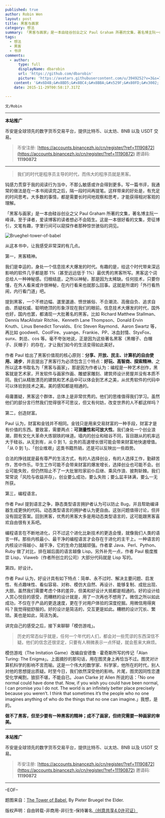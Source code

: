 ```yaml
---
published: true
author: Robin Wen
layout: post
title: 黑客与画家
category: 想法
summary: 「黑客与画家」是一本由硅谷创业之父 Paul Graham 所著的文集，著名博主阮一峰译。至于译者，爱读博客的读者想必不会陌生。这是一本很好看的文集，旁征博引，文笔有趣，字里行间可以窥探作者那种惊世骇俗的洞见。作者 Paul 给出了黑客价值观的核心原则：分享、开放、民主、计算机的自由使用、进步，并且提出了黑客行为必须包含三个特点：好玩、高智商、探索精神。之所以这本书取名为「黑客与画家」，那是因为作者认为：编程是一种艺术创作，黑客就是艺术家，开发软件与画家作画、雕塑家雕刻、建筑师设计房屋并没有本质不同。从这本书中，让我感受非常深的有几点。第一，黑客精神。第二，创造财富。第三，编程语言。第四，好设计。讲完自己的感受之后，接下来聊聊「模仿游戏」。做不了黑客，但至少要有一种黑客的精神；成不了画家，但终究需要一种画家的审美。
tags:
  - 想法
  - 黑客
  - 书评
comments:
  - author:
      type: full
      displayName: dbarobin
      url: 'https://github.com/dbarobin'
      picture: 'https://avatars.githubusercontent.com/u/3949252?v=3&s=73'
    content: '&#x6D4B;&#x8BD5;&#x8BC4;&#x8BBA;&#x529F;&#x80FD;&#x3002;'
    date: 2015-11-29T00:58:17.317Z

---
```


`文/Robin`

***

**本站推广**

币安是全球领先的数字货币交易平台，提供比特币、以太坊、BNB 以及 USDT 交易。

> 币安注册: [https://accounts.binancezh.io/cn/register/?ref=11190872](https://accounts.binancezh.io/cn/register/?ref=11190872)
> 邀请码: **11190872**

***

> 我们的时代是程序员主导的时代，而伟大的程序员就是黑客。

钝感力贯穿于我的阅读行为当中，不那么敏感或许会得到更多。写一篇书评，我通常的做法是在一本书阅读完之后，隔一段时间再提笔。这样带来的好处是，有充足的时间思考。大多数的事情，都是需要长时间地观察和思考，才能获得相对客观的理解。

「黑客与画家」是一本由硅谷创业之父 Paul Graham 所著的文集，著名博主阮一峰译。至于译者，爱读博客的读者想必不会陌生。这是一本很好看的文集，旁征博引，文笔有趣，字里行间可以窥探作者那种惊世骇俗的洞见。

![Brueghel-tower-of-babel](https://cdn.dbarobin.com/5Dv7d6e.jpg)

从这本书中，让我感受非常深的有几点。

第一，黑客精神。

我们是幸运的，身处一个信息技术大爆发的时代。有趣的是，给这个时代带来深远影响的软件几乎都是那 1%（甚至远远低于 1%）最优秀的黑客所写。黑客这个词总给人一种神秘感。归根结底，之所以神秘，那是因为太稀缺。任何技术，只要你懂，在外人看来或许很神秘，在内行看来也就那么回事。这就是所谓的「外行看热闹，内行看门道」吧。

提到黑客，一个不修边幅、邋里邋遢、愤世嫉俗、不合潮流、高傲自负、追求自由、质疑权威、聪明绝顶的形象浮现在我们的眼前。信息技术大爆发的时代，国外也好，国内也罢，都涌现一大批著名的黑客。比如 Richard Matthew Stallman、Dennis MacAlistair Ritchie、Kenneth Lane Thompson、Donald Ervin Knuth、Linus Benedict Torvalds、Eric Steven Raymond、Aaron Swartz 等，再比如 goodwell、CoolFire、yuange、Frankie、PP、冰血封情、StyxFox、sunx、刺总、cos 等。毫不夸张地说，正是因为这些著名黑客（黑帽子、白帽子、灰帽子）的存在，才让我们如今的生活变得如此美好。

作者 Paul 给出了黑客价值观的核心原则：**分享、开放、民主、计算机的自由使用、进步**，并且提出了黑客行为必须包含三个特点：**好玩、高智商、探索精神**。之所以这本书取名为「黑客与画家」，那是因为作者认为：编程是一种艺术创作，黑客就是艺术家，开发软件与画家作画、雕塑家雕刻、建筑师设计房屋并没有本质不同。我们从精致漂亮的建筑和艺术品中可以体会到艺术之美，从优秀软件的代码中可以体验到技术之美。美的感知都是相通的。

毋庸置疑，黑客这个群体，总体上是非常优秀的。他们的思维值得我们学习。虽然他们的部分言行然我们觉得很不可思议，但又有何妨，改变世界的人不都这样吗？

第二，创造财富。

Paul 认为，财富和金钱并不相同。金钱只是用来交易财富的一种手段，财富才是有价值的东西。要致富，需要两点：**可测量性和可放大性**。我们身处一个创业浪潮，颇有文化大革命大炼钢铁的味道。墙内的创业和硅谷不同，盲目跟从的机率远大于硅谷。从无到有，从 0 到 1，业务的高速增长很可能会带来财富地快速增值。「从 0 到 1」、「创业维艰」这类书籍热销，还是可以反映出一些趋势。

合法的挣钱就是最有尊严的生活方式，有的人选择创业，有的人选择工作，勤耕苦作，苦中作乐。毕生工作可能不会带来财富的爆发增长，选择创业也可能不会。创业可能失败，但仍然阻止不了一大批冒险家前仆后继、乘风作浪、披荆斩棘。我们常常说「风险与收益并存」，创业要么成功，要么失败；要么盆丰钵满，要么一无所获。

第三，编程语言。

作者 Paul 提到语言之争，静态类型语言拥护者认为可以防止 Bug，并且帮助编译器生成更快的代码。动态类型语言的拥护者认为更自由。这张问题值得讨论，但并没有固定答案。回到黑客，优秀的黑客大多是用动态类型语言的，这可能跟黑客喜欢自由很有关系吧。

编程语言在不断地进化，只不过这个进化比新技术的更迭会慢，就像我们人类的语言一样。那些内核最小、最干净的编程语言才会存在于进化的主干上。一种语言的内核设计得越小、越干净，它的生命力就越顽强。作者拿 Java、Perl、Python、Ruby 做了对比，排在越后面的语言越像 Lisp。另外补充一点，作者 Paul 极度推崇 Lisp，Viaweb（作者所创立的公司）大部分代码就是 Lisp 写的。

第四，好设计。

作者 Paul 认为，好设计具有如下特点：简单、永不过时、解决主要问题、启发性、有点趣味性、看似容易、对称、模仿大自然、再设计、能够复制、成批出现、大胆。虽然我们需要考虑个体的差异，但美和好设计大抵都是相通的。好的设计给人赏心悦目的感受，而糟糕的设计就是，用了一次再也不想用了。微信之所以如此成功，不仅在于产品的更迭速度，更在于对用户体验的深度挖掘。用微信用得爽吗？我觉得挺舒服的。好的设计是简洁的，交互更是如此。糟糕的设计冗长、繁琐。美也是如此，简洁为美。

讲完自己的感受之后，接下来聊聊「模仿游戏」。

> 历史的常态似乎就是，任何一个年代的人们，都会对一些荒谬的东西深信不疑。他们的信念还很坚定，只要有人稍微表示一点怀疑，就会惹来大麻烦。

模仿游戏（The Imitation Game）改编自安德鲁 · 霍奇斯所写的传记「Alan Turing: The Enigma」。上面摘抄的那句话，用在图灵身上再恰当不过。图灵对计算机科学的影响不言而喻。这是一个伟大的数学家、科学家，他所在的时代，别人对他的思想提出质疑。时至今日，我们依然深受他的影响。片尾，图灵因同性恋遭受化学阉割，狼狈不堪，不能自已。Joan Clarke 对 Allen 所说的话：「No one normal could have done that. Now, if you wish you could have been normal, I can promise you I do not. The world is an infinitely better place precisely because you weren’t. I think that sometimes it’s the people who no one imagines anything of who do the things that no one can imagine.」我想，是的。

**做不了黑客，但至少要有一种黑客的精神；成不了画家，但终究需要一种画家的审美。**

***

**本站推广**

币安是全球领先的数字货币交易平台，提供比特币、以太坊、BNB 以及 USDT 交易。

> 币安注册: [https://accounts.binancezh.io/cn/register/?ref=11190872](https://accounts.binancezh.io/cn/register/?ref=11190872)
> 邀请码: **11190872**

***

–EOF–

题图来自：<a href="http://blog.capacityacademy.com/2014/10/29/hackers-pintores-los-ensayos-de-paul-graham-en-espanol/" target="_blank">The Tower of Babel</a>, By Pieter Bruegel the Elder.

版权声明：自由转载-非商用-非衍生-保持署名<a href="http://creativecommons.org/licenses/by-nc-nd/4.0/deed.zh" target="_blank">（创意共享4.0许可证）</a>
